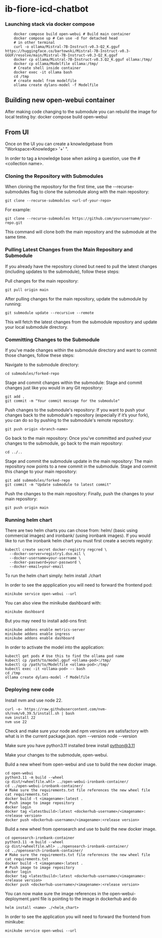 # ib-fiore-icd-chatbot

### Launching stack via docker compose

```
    docker compose build open-webui # Build main container
    docker compose up # Can use -d for detached head
    # in other terminal
    curl -o ollama/Mistral-7B-Instruct-v0.3-Q2_K.gguf https://huggingface.co/bartowski/Mistral-7B-Instruct-v0.3-GGUF/resolve/main/Mistral-7B-Instruct-v0.3-Q2_K.gguf
    docker cp ollama/Mistral-7B-Instruct-v0.3.Q2_K.gguf ollama:/tmp/
    docker cp ollama/Modelfile ollama:/tmp/
    # Create shell inside container
    docker exec -it ollama bash
    cd /tmp
    # create model from modelfile
    ollama create dylans-model -f Modelfile
```

## Building new open-webui container

After making code changing to the submodule you can rebuild the image for local testing by:
    docker compose build open-webui
    

## From UI

Once on the UI you can create a knowledgebase from "Workspace>Knowledge> '+' ".

In order to tag a knowledge base when asking a question, use the \#\<collection name\>. 


### Cloning the Repository with Submodules
When cloning the repository for the first time, use the --recurse-submodules flag to clone the submodule along with the main repository:


    git clone --recurse-submodules <url-of-your-repo>
For example:


    git clone --recurse-submodules https://github.com/yourusername/your-repo.git
This command will clone both the main repository and the submodule at the same time.

### Pulling Latest Changes from the Main Repository and Submodule
If you already have the repository cloned but need to pull the latest changes (including updates to the submodule), follow these steps:

Pull changes for the main repository:

    git pull origin main
After pulling changes for the main repository, update the submodule by running:

    git submodule update --recursive --remote
This will fetch the latest changes from the submodule repository and update your local submodule directory.

### Committing Changes to the Submodule
If you've made changes within the submodule directory and want to commit those changes, follow these steps:

Navigate to the submodule directory:

    cd submodules/forked-repo
Stage and commit changes within the submodule: Stage and commit changes just like you would in any Git repository:

    git add .
    git commit -m "Your commit message for the submodule"

Push changes to the submodule's repository: 
If you want to push your changes back to the submodule's repository (especially if it’s your fork), you can do so by pushing to the submodule's remote repository:


    git push origin <branch-name>
Go back to the main repository:  Once you’ve committed and pushed your changes to the submodule, go back to the main repository:


    cd ../..
Stage and commit the submodule update in the main repository: The main repository now points to a new commit in the submodule. Stage and commit this change to your main repository:

    git add submodules/forked-repo
    git commit -m "Update submodule to latest commit"
Push the changes to the main repository: Finally, push the changes to your main repository:

    git push origin main

### Running helm chart

There are two helm charts you can chose from: helm/ (basic using commercial images) and ironbank/ (using ironbank images). If you would like to run the ironbank helm chart you must first create a secrets registry:

    kubectl create secret docker-registry regcred \
      --docker-server=registry1.dso.mil \
      --docker-username=your-username \
      --docker-password=your-password \
      --docker-email=your-email

To run the helm chart simply:
    helm install <name> ./chart

In order to see the appplication you will need to forward the frontend pod:

    minikube service open-webui --url

You can also view the minikube dashboard with:

    minikube dashboard

But you may need to install add-ons first:

    minikube addons enable metrics-server
    minikube addons enable ingress
    minikube addons enable dashboard

In order to activate the model into the application:

    kubectl get pods # Use this to find the ollama pod name
    kubectl cp /path/to/model.gguf <ollama-pod>:/tmp/
    kubectl cp /path/to/Modelfile <ollama-pod>:/tmp/
    kubectl exec -it <ollama-pod> -- bash
    cd /tmp
    ollama create dylans-model -f Modelfile


### Deploying new code

Install nvm and use node 22.

    curl -o- https://raw.githubusercontent.com/nvm-sh/nvm/v0.39.5/install.sh | bash
    nvm install 22
    nvm use 22 

Check and make sure your node and npm versions are satisfactory with what is in the current package.json.
    npm --version
    node --version

Make sure you have python3.11 installed
    brew install python@3.11

Make your changes to  the submodule, <it>open-webui</it>.

Build a new wheel from open-webui and use to build the new docker image.

    cd open-webui
    python3.11 -m build --wheel
    cp dist/<wheelfile.whl> ../open-webui-ironbank-container/
    cd ../open-webui-ironbank-container/
    # Make sure the requirements.txt file references the new wheel file
    cat requirements.txt
    docker build -t <imagename>:latest .
    # Push image to image repository
    docker login
    docker tag <latestbuild>:latest <dockerhub-username>/<imagename>:<release version>
    docker push <dockerhub-username>/<imagename>:<release version>

Build a new wheel from opensearch and use to build the new docker image.

    cd opensearch-ironbank-container
    python3.11 -m build --wheel
    cp dist/<wheelfile.whl> ../opensearch-ironbank-container/
    cd ../opensearch-ironbank-container/
    # Make sure the requirements.txt file references the new wheel file
    cat requirements.txt
    docker build -t <imagename>:latest .
    # Push image to image repository
    docker login
    docker tag <latestbuild>:latest <dockerhub-username>/<imagename>:<release version>
    docker push <dockerhub-username>/<imagename>:<release version>

You can now make sure the image references in the open-webui-deployment.yaml file is pointing to the image in dockerhub and do

    helm install <name> ./<helm_chart>


In order to see the application you will need to forward the frontend from minikube:

    minikube service open-webui --url



